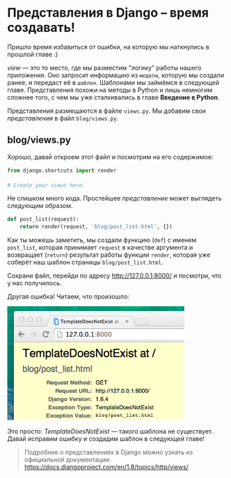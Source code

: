 # Представления в Django – время создавать!

Пришло время избавиться от ошибки, на которую мы наткнулись в прошлой главе :)

*view* — это то место, где мы разместим "логику" работы нашего приложения. Оно запросит информацию из `модели`, которую мы создали ранее, и передаст её в `шаблон`. Шаблонами мы займёмся в следующей главе. Представления похожи на методы в Python и лишь немногим сложнее того, с чем мы уже сталкивались в главе **Введение в Python**.

Представления размещаются в файле `views.py`. Мы добавим свои *представления* в файл `blog/views.py`.

## blog/views.py

Хорошо, давай откроем этот файл и посмотрим на его содержимое:

```python
from django.shortcuts import render

# Create your views here.
```


Не слишком много кода. Простейшее *представление* может выглядеть следующим образом.

```python
def post_list(request):
    return render(request, 'blog/post_list.html', {})
```


Как ты можешь заметить, мы создали функцию (`def`) с именем `post_list`, которая принимает `request` в качестве аргумента и возвращает (`return`) результат работы функции `render`, которая уже соберёт наш шаблон страницы `blog/post_list.html`.

Сохрани файл, перейди по адресу http://127.0.0.1:8000/ и посмотри, что у нас получилось.

Другая ошибка! Читаем, что произошло:

![Ошибка][1]

 [1]: images/error.png

Это просто: *TemplateDoesNotExist* — такого шаблона не существует. Давай исправим ошибку и создадим шаблон в следующей главе!

> Подробнее о представлениях в Django можно узнать из официальной документации: https://docs.djangoproject.com/en/1.8/topics/http/views/
